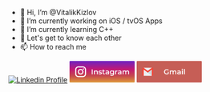 - 👋 Hi, I’m @VitalikKizlov
- 👀 I’m currently working on iOS / tvOS Apps
- 🌱 I’m currently learning C++
- 💭 Let's get to know each other
- 📫 How to reach me

<a title="Linkedin Profile" href="https://www.linkedin.com/in/vitalii-kizlov-286bba151/"><img alt="Linkedin Profile" src="https://user-images.githubusercontent.com/22445815/117447662-7165ca80-af46-11eb-8b3a-3031f55e60f3.png" width="130"/></a>
<a title="Instagram Profile" href="https://www.instagram.com/vitaliikizlov"><img alt="Instagram Profile" src="https://github.com/sameersyd/templates/blob/master/instagram_brand.png" width="130"/></a>
<a title="Gmail" href="mailto:vitalik2602@gmail.com"><img alt="Mail" src="https://github.com/sameersyd/templates/blob/master/gmail_update1.png" width="130"/></a>

<!---
VitalikKizlov/VitalikKizlov is a ✨ special ✨ repository because its `README.md` (this file) appears on your GitHub profile.
You can click the Preview link to take a look at your changes.
--->
